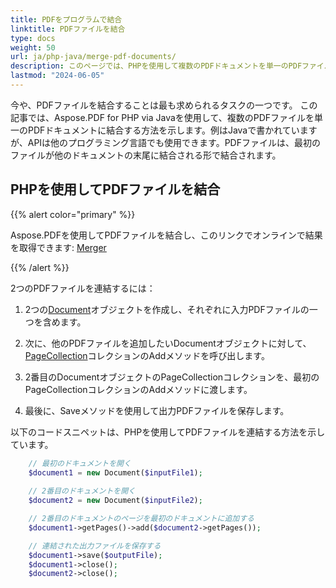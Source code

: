 ```yaml
---
title: PDFをプログラムで結合
linktitle: PDFファイルを結合
type: docs
weight: 50
url: ja/php-java/merge-pdf-documents/
description: このページでは、PHPを使用して複数のPDFドキュメントを単一のPDFファイルに結合する方法を説明します。
lastmod: "2024-06-05"
---
```


今や、PDFファイルを結合することは最も求められるタスクの一つです。
この記事では、Aspose.PDF for PHP via Javaを使用して、複数のPDFファイルを単一のPDFドキュメントに結合する方法を示します。例はJavaで書かれていますが、APIは他のプログラミング言語でも使用できます。PDFファイルは、最初のファイルが他のドキュメントの末尾に結合される形で結合されます。

## PHPを使用してPDFファイルを結合

{{% alert color="primary" %}}

Aspose.PDFを使用してPDFファイルを結合し、このリンクでオンラインで結果を取得できます: [Merger](https://products.aspose.app/pdf/merger)

{{% /alert %}}

2つのPDFファイルを連結するには：

1. 2つの[Document](https://reference.aspose.com/pdf/java/com.aspose.pdf/class-use/Document)オブジェクトを作成し、それぞれに入力PDFファイルの一つを含めます。

1. 次に、他のPDFファイルを追加したいDocumentオブジェクトに対して、[PageCollection](https://reference.aspose.com/pdf/java/com.aspose.pdf/class-use/PageCollection)コレクションのAddメソッドを呼び出します。
1. 2番目のDocumentオブジェクトのPageCollectionコレクションを、最初のPageCollectionコレクションのAddメソッドに渡します。
1. 最後に、Saveメソッドを使用して出力PDFファイルを保存します。

以下のコードスニペットは、PHPを使用してPDFファイルを連結する方法を示しています。

```php
    // 最初のドキュメントを開く
    $document1 = new Document($inputFile1);
    
    // 2番目のドキュメントを開く
    $document2 = new Document($inputFile2);

    // 2番目のドキュメントのページを最初のドキュメントに追加する
    $document1->getPages()->add($document2->getPages());

    // 連結された出力ファイルを保存する
    $document1->save($outputFile);
    $document1->close();
    $document2->close();
```